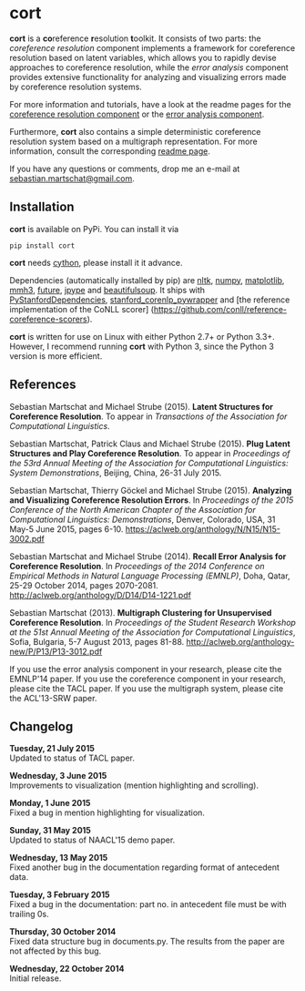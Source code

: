 # cort

__cort__ is a <b>co</b>reference <b>r</b>esolution <b>t</b>oolkit. It consists
of two parts: the *coreference resolution* component implements a framework for 
coreference resolution based on latent variables, which allows you to rapidly 
devise approaches to coreference resolution, while the *error analysis* component 
provides extensive functionality for analyzing and visualizing errors made by 
coreference resolution systems.

For more information and tutorials, have a look at the readme pages for the 
<a href="COREFERENCE.md">coreference resolution component</a> or the
<a href="ANALYSIS.md">error analysis component</a>.

Furthermore, **cort** also contains a simple deterministic coreference resolution
system based on a multigraph representation. For more information, consult the
corresponding <a href="MULTIGRAPH.md">readme page</a>.

If you have any questions or comments, drop me an e-mail at 
[sebastian.martschat@gmail.com](mailto:sebastian.martschat@gmail.com).

## Installation

__cort__ is available on PyPi. You can install it via

```
pip install cort
```

**cort** needs [cython](http://cython.org/), please install it it advance.

Dependencies (automatically installed by pip) are 
[nltk](http://www.nltk.org/), [numpy](http://www.numpy.org/), 
[matplotlib](http://matplotlib.org), 
[mmh3](https://pypi.python.org/pypi/mmh3),
[future](https://pypi.python.org/pypi/future),
[jpype](https://pypi.python.org/pypi/jpype1) and
[beautifulsoup](https://pypi.python.org/pypi/beautifulsoup4). It ships with 
[PyStanfordDependencies](https://github.com/dmcc/PyStanfordDependencies),
[stanford_corenlp_pywrapper](https://github.com/brendano/stanford_corenlp_pywrapper)
and [the reference implementation of the CoNLL scorer]
(https://github.com/conll/reference-coreference-scorers).

__cort__ is written for use on Linux with either Python 2.7+ or Python 3.3+.
However, I recommend running __cort__ with Python 3, since the Python 3 version is 
more efficient.

## References

Sebastian Martschat and Michael Strube (2015). **Latent Structures for 
Coreference Resolution**. To appear in *Transactions of the Association for 
Computational Linguistics*.

Sebastian Martschat, Patrick Claus and Michael Strube (2015). **Plug Latent 
Structures and Play Coreference Resolution**. To appear in *Proceedings of 
the 53rd Annual Meeting of the Association for Computational Linguistics: 
System Demonstrations*, Beijing, China, 26-31 July 2015.

Sebastian Martschat, Thierry Göckel and Michael Strube (2015). **Analyzing and 
Visualizing Coreference Resolution Errors**. In *Proceedings of the 2015 
Conference of the North American Chapter of the Association for Computational 
Linguistics: Demonstrations*, Denver, Colorado, USA, 31 May-5 June 2015,
pages 6-10. https://aclweb.org/anthology/N/N15/N15-3002.pdf

Sebastian Martschat and Michael Strube (2014). **Recall Error Analysis for 
Coreference Resolution**. In *Proceedings of the 2014 Conference on Empirical 
Methods in Natural Language Processing (EMNLP)*, Doha, Qatar, 25-29 October 
2014, pages 2070-2081. http://aclweb.org/anthology/D/D14/D14-1221.pdf

Sebastian Martschat (2013). **Multigraph Clustering for Unsupervised 
Coreference Resolution**. In *Proceedings of the Student Research Workshop 
at the 51st Annual Meeting of the Association for Computational Linguistics*, 
Sofia, Bulgaria, 5-7 August 2013, pages 81-88.
http://aclweb.org/anthology-new/P/P13/P13-3012.pdf

If you use the error analysis component in your research, please cite the
EMNLP'14 paper. If you use the coreference component in your research, please
cite the TACL paper. If you use the multigraph system, please cite the 
ACL'13-SRW paper.

## Changelog

__Tuesday, 21 July 2015__   
Updated to status of TACL paper.

__Wednesday, 3 June 2015__  
Improvements to visualization (mention highlighting and scrolling).

__Monday, 1 June 2015__  
Fixed a bug in mention highlighting for visualization.

__Sunday, 31 May 2015__  
Updated to status of NAACL'15 demo paper.

__Wednesday, 13 May 2015__  
Fixed another bug in the documentation regarding format of antecedent data.

__Tuesday, 3 February 2015__  
Fixed a bug in the documentation: part no. in antecedent file must be with trailing 0s.

__Thursday, 30 October 2014__  
Fixed data structure bug in documents.py. The results from the paper are not affected by this bug.

__Wednesday, 22 October 2014__  
Initial release.
